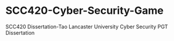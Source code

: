 # SCC420-Cyber-Security-Game
SCC420 Dissertation-Tao
Lancaster University Cyber Security PGT Dissertation

